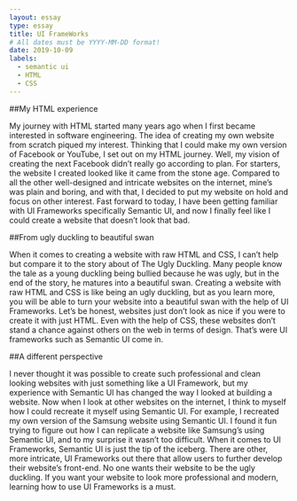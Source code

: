 ```yaml
---
layout: essay
type: essay
title: UI FrameWorks
# All dates must be YYYY-MM-DD format!
date: 2019-10-09
labels:
  - semantic ui
  - HTML
  - CSS
---
```


##My HTML experience

My journey with HTML started many years ago when I first became interested in software engineering. The idea of creating my own website from scratch piqued my interest. Thinking that I could make my own version of Facebook or YouTube, I set out on my HTML journey. Well, my vision of creating the next Facebook didn’t really go according to plan. For starters, the website I created looked like it came from the stone age. Compared to all the other well-designed and intricate websites on the internet, mine’s was plain and boring, and with that, I decided to put my website on hold and focus on other interest. Fast forward to today, I have been getting familiar with UI Frameworks specifically Semantic UI, and now I finally feel like I could create a website that doesn’t look that bad.

##From ugly duckling to beautiful swan

When it comes to creating a website with raw HTML and CSS, I can’t help but compare it to the story about of The Ugly Duckling. Many people know the tale as a young duckling being bullied because he was ugly, but in the end of the story, he matures into a beautiful swan. Creating a website with raw HTML and CSS is like being an ugly duckling, but as you learn more, you will be able to turn your website into a beautiful swan with the help of UI Frameworks. Let’s be honest, websites just don’t look as nice if you were to create it with just HTML. Even with the help of CSS, these websites don’t stand a chance against others on the web in terms of design. That’s were UI frameworks such as Semantic UI come in.

##A different perspective

I never thought it was possible to create such professional and clean looking websites with just something like a UI Framework, but my experience with Semantic UI has changed the way I looked at building a website. Now when I look at other websites on the internet, I think to myself how I could recreate it myself using Semantic UI. For example, I recreated my own version of the Samsung website using Semantic UI. I found it fun trying to figure out how I can replicate a website like Samsung’s using Semantic UI, and to my surprise it wasn’t too difficult. When it comes to UI Frameworks, Semantic UI is just the tip of the iceberg. There are other, more intricate, UI Frameworks out there that allow users to further develop their website’s front-end. No one wants their website to be the ugly duckling. If you want your website to look more professional and modern, learning how to use UI Frameworks is a must.

